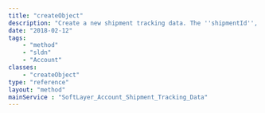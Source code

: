 ```yaml
---
title: "createObject"
description: "Create a new shipment tracking data. The ''shipmentId'', ''sequence'', and ''trackingData'' properties in the templateObject parameter are required parameters to create a tracking data record. "
date: "2018-02-12"
tags:
    - "method"
    - "sldn"
    - "Account"
classes:
    - "createObject"
type: "reference"
layout: "method"
mainService : "SoftLayer_Account_Shipment_Tracking_Data"
---
```

